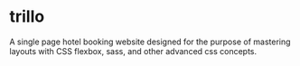 # trillo

A single page hotel booking website designed for the purpose of mastering layouts with CSS flexbox, sass, and other advanced css concepts.
